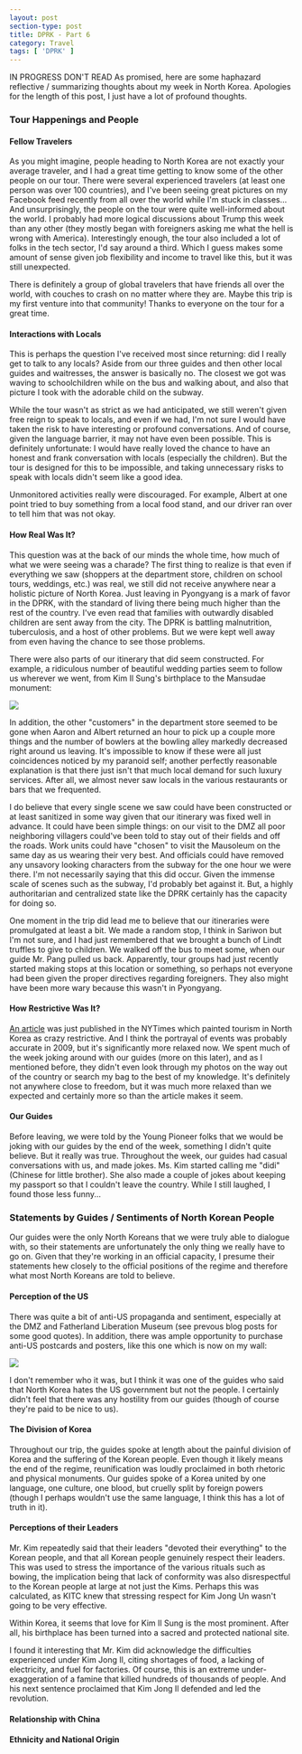 ```yaml
---
layout: post
section-type: post
title: DPRK - Part 6
category: Travel
tags: [ 'DPRK' ]
---
```


IN PROGRESS DON'T READ
As promised, here are some haphazard reflective / summarizing thoughts about my
week in North Korea. Apologies for the length of this post, I just have a
lot of profound thoughts.


### Tour Happenings and People

#### Fellow Travelers

As you might imagine, people heading to North Korea are not exactly your
average traveler, and I had a great time getting to know some of the other
people on our tour. There were several experienced travelers (at least one
person was over 100 countries), and I've been seeing great pictures on my
Facebook feed recently from all over the world while I'm stuck in classes...
And unsurprisingly, the people on the tour were quite well-informed
about the world. I probably had more logical discussions about Trump this week
than any other (they mostly began with foreigners asking me what the hell is wrong
with America).
Interestingly enough, the tour also included a lot of folks in the tech sector,
I'd say around a third. Which I guess makes some amount of sense given
job flexibility and income to travel like this, but it was still unexpected.

There is definitely a group of global travelers that have friends
all over the world, with couches to crash on no matter where they are. Maybe
this trip is my first venture into that community! Thanks to everyone on
the tour for a great time.

#### Interactions with Locals

This is perhaps the question I've received most since returning: did I really
get to talk to any locals? Aside from our three guides and then other local guides
and waitresses, the answer is basically no. The closest we got was waving to
schoolchildren while on the bus and walking about, and also that picture I took
with the adorable child on the subway.

While the tour wasn't as strict as we had anticipated, we still weren't given
free reign to speak to locals, and even if we had, I'm not sure I would have
taken the risk to have interesting or profound conversations. And of course,
given the language barrier, it may not have even been possible. This is definitely
unfortunate: I would have really loved the chance to have an honest and frank
conversation with locals (especially the children). But the tour is designed for
this to be impossible, and taking unnecessary risks to speak with locals
didn't seem like a good idea.

Unmonitored activities really were discouraged. For example, Albert at one point
tried to buy something from a local food stand, and our driver ran over to
tell him that was not okay.

#### How Real Was It?

This question was at the back of our minds the whole time, how much of what
we were seeing was a charade? The first thing to realize is that even if
everything we saw (shoppers at the department store, children on school tours,
weddings, etc.) was real, we still did not receive anywhere near a holistic
picture of North Korea. Just leaving in Pyongyang
is a mark of favor in the DPRK, with the standard of living there being much
higher than the rest of the country. I've even read that families with
outwardly disabled children are sent away from the city. The DPRK is battling
malnutrition, tuberculosis, and a host of other problems. But we were kept
well away from even having the chance to see those problems.

There were also parts of our itinerary that did seem constructed. For example,
a ridiculous number of beautiful wedding parties seem to follow us wherever we
went, from Kim Il Sung's birthplace to the Mansudae monument:

![](https://dl.dropboxusercontent.com/s/mi8tap68e8y1xqh/IMG_20160327_165344.jpg?dl=0)

In addition, the other "customers" in the department store seemed to be gone
when Aaron and Albert returned an hour to pick up a couple more things
and the number of bowlers at the bowling alley markedly
decreased right around us leaving. It's impossible to know if these were all
just coincidences noticed by my paranoid self; another perfectly reasonable
explanation is that there just isn't that much local demand for such luxury
services. After all, we almost never saw locals in the various restaurants
or bars that we frequented.

I do believe that every single scene we saw could have been constructed
or at least sanitized in some way given that our itinerary was fixed well
in advance. It could have been simple things: on our visit to the DMZ
all poor neighboring villagers could've been told to stay out of their fields
and off the roads. Work units could have "chosen" to visit the Mausoleum
on the same day as us wearing their very best. And officials could have
removed any unsavory looking characters from the subway for the one hour we
were there. I'm not necessarily saying that this did occur. Given the
immense scale of scenes such as the subway, I'd probably bet against it.
But, a highly authoritarian and centralized state like the DPRK certainly
has the capacity for doing so.

One moment in the trip did lead me to believe that our itineraries were
promulgated at least a bit. We made a random stop, I think in Sariwon but
I'm not sure, 
and I had just remembered that we brought a bunch of Lindt truffles to
give to children. We walked off the bus to meet some, when our guide
Mr. Pang pulled us back. Apparently, tour groups had just recently started
making stops at this location or something, so perhaps not everyone had been
given the proper directives regarding foreigners. They also might have
been more wary because this wasn't in Pyongyang.

#### How Restrictive Was It? 

[An article](http://www.nytimes.com/2016/03/27/opinion/sunday/please-cancel-your-vacation-to-north-korea.html)
was just published in the NYTimes which painted tourism in North Korea
as crazy restrictive. And I think the portrayal of events was probably
accurate in 2009, but it's significantly more relaxed now. We spent much
of the week joking around with our guides (more on this later), and as I
mentioned before, they didn't even look through my photos on the way out
of the country or search my bag to the best of my knowledge. It's definitely
not anywhere close to freedom, but it was much more relaxed than we expected
and certainly more so than the article makes it seem. 

#### Our Guides

Before leaving, we were told by the Young Pioneer folks that we would
be joking with our guides by the end of the week, something I didn't
quite believe. But it really was true. Throughout the week, our guides
had casual conversations with us, and made jokes. Ms. Kim started
calling me "didi" (Chinese for little brother).
She also made a couple of jokes about
keeping my passport so that I couldn't leave the country. While I still
laughed, I found those less funny...

### Statements by Guides / Sentiments of North Korean People

Our guides were the only North Koreans that we were truly able to dialogue with, so
their statements are unfortunately the only thing we really have to go on.
Given that they're working in an official capacity, I presume their statements hew
closely to the official positions of the regime and therefore what most North
Koreans are told to believe.

#### Perception of the US

There was quite a bit of anti-US propaganda and sentiment, especially at the DMZ
and Fatherland Liberation Museum (see prevous blog posts for some good quotes).
In addition, there was ample opportunity to purchase anti-US postcards and posters,
like this one which is now on my wall:

![](https://dl.dropboxusercontent.com/s/mi8tap68e8y1xqh/IMG_20160327_165344.jpg?dl=0)

I don't remember who it was, but I think it was one of the guides who said
that North Korea hates the US government but not the people. I certainly
didn't feel that there was any hostility from our guides (though of course
they're paid to be nice to us).

#### The Division of Korea

Throughout our trip, the guides spoke at length about the painful division of
Korea and the suffering of the Korean people. Even though it likely means the end
of the regime, reunification was loudly proclaimed in both rhetoric and physical
monuments. Our guides spoke of a Korea united by one language, one culture, one blood,
but cruelly split by foreign powers (though I perhaps wouldn't use the same
language, I think this has a lot of truth in it).

#### Perceptions of their Leaders

Mr. Kim repeatedly said that their leaders "devoted their everything" to the
Korean people, and that all Korean people genuinely respect their leaders.
This was used to stress the importance of the various rituals such as bowing,
the implication being that lack of conformity was also disrespectful to the Korean
people at large at not just the Kims. Perhaps this was calculated, as KITC
knew that stressing respect for Kim Jong Un wasn't going to be very effective.

Within Korea, it seems that love for Kim Il Sung is the most prominent. After all,
his birthplace has been turned into a sacred and protected national site. 

I found it interesting that Mr. Kim did acknowledge the difficulties experienced
under Kim Jong Il, citing shortages of food, a lacking of electricity, and
fuel for factories. Of course, this is an extreme under-exaggeration of a famine
that killed hundreds of thousands of people. And his next sentence proclaimed that
Kim Jong Il defended and led the revolution.

#### Relationship with China

#### Ethnicity and National Origin